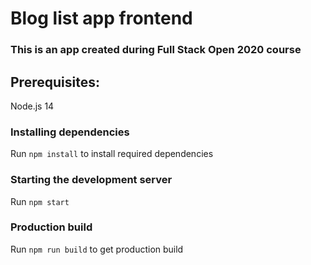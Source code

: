 # Blog list app frontend

### This is an app created during Full Stack Open 2020 course

## Prerequisites:

Node.js 14

### Installing dependencies

Run `npm install` to install required dependencies

### Starting the development server

Run `npm start`

### Production build

Run `npm run build` to get production build